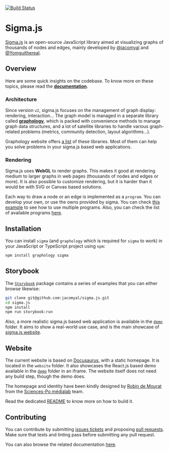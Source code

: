 [![Build Status](https://github.com/jacomyal/sigma.js/workflows/Tests/badge.svg)](https://github.com/jacomyal/sigma.js/actions)

# Sigma.js

[Sigma.js](https://www.sigmajs.org) is an open-source JavaScript library aimed at visualizing graphs of thousands of nodes and edges, mainly developed by [@jacomyal](https://github.com/jacomyal) and [@Yomguithereal](https://github.com/Yomguithereal).

## Overview

Here are some quick insights on the codebase. To know more on these topics, please read the **[documentation](https://sigmajs.org/docs)**.

### Architecture

Since version `v2`, sigma.js focuses on the management of graph display: rendering, interaction... The graph model is managed in a separate library called **[graphology](https://github.com/graphology/graphology)**, which is packed with convenience methods to manage graph data structures, and a lot of satellite libraries to handle various graph-related problems (metrics, community detection, layout algorithms...).

Graphology website offers [a list](https://graphology.github.io/standard-library/) of these libraries. Most of them can help you solve problems in your sigma.js based web applications.

### Rendering

Sigma.js uses **WebGL** to render graphs. This makes it good at rendering medium to larger graphs in web pages (thousands of nodes and edges or more). It is also possible to customize rendering, but it is harder than it would be with SVG or Canvas based solutions.

Each way to draw a node or an edge is implemented as a `program`. You can develop your own, or use the owns provided by sigma. You can check [this example](https://github.com/jacomyal/sigma.js/tree/main/packages/examples/custom-rendering/index.ts) to see how to use multiple programs. Also, you can check the list of available programs [here](https://github.com/jacomyal/sigma.js/tree/main/packages/sigma/src/rendering/webgl/programs).

## Installation

You can install `sigma` (and `graphology` which is required for `sigma` to work) in your JavaScript or TypeScript project using `npm`:

```bash
npm install graphology sigma
```

## Storybook

The [`Storybook`](https://github.com/jacomyal/sigma.js/tree/main/packages/storybook) package contains a series of examples that you can either browse likewise:

```bash
git clone git@github.com:jacomyal/sigma.js.git
cd sigma.js
npm install
npm run storybook:run
```

Also, a more realistic sigma.js based web application is available in the [`demo`](https://github.com/jacomyal/sigma.js/tree/main/packages/demo) folder. It aims to show a real-world use case, and is the main showcase of [sigma.js website](https://www.sigmajs.org/).

## Website

The current website is based on [Docusaurus](https://docusaurus.io/), with a static homepage. It is located in the `website` folder. It also showcases the React.js based demo available in the [`demo`](https://github.com/jacomyal/sigma.js/tree/main/packages/demo) folder in an iframe. The website itself does not need any build step, though the demo does.

The homepage and identity have been kindly designed by [Robin de Mourat](https://github.com/robindemourat/) from the [Sciences-Po médialab](https://medialab.sciencespo.fr/en/) team.

Read the dedicated [README](https://github.com/jacomyal/sigma.js/tree/main/packages/website) to know more on how to build it.

## Contributing

You can contribute by submitting [issues tickets](http://github.com/jacomyal/sigma.js/issues) and proposing [pull requests](http://github.com/jacomyal/sigma.js/pulls). Make sure that tests and linting pass before submitting any pull request.

You can also browse the related documentation [here](https://github.com/jacomyal/sigma.js/tree/main/CONTRIBUTING.md).
